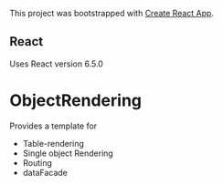 This project was bootstrapped with [Create React App](https://github.com/facebook/create-react-app).

## React
Uses React version 6.5.0

# ObjectRendering
Provides a template for
* Table-rendering
* Single object Rendering
* Routing
* dataFacade

